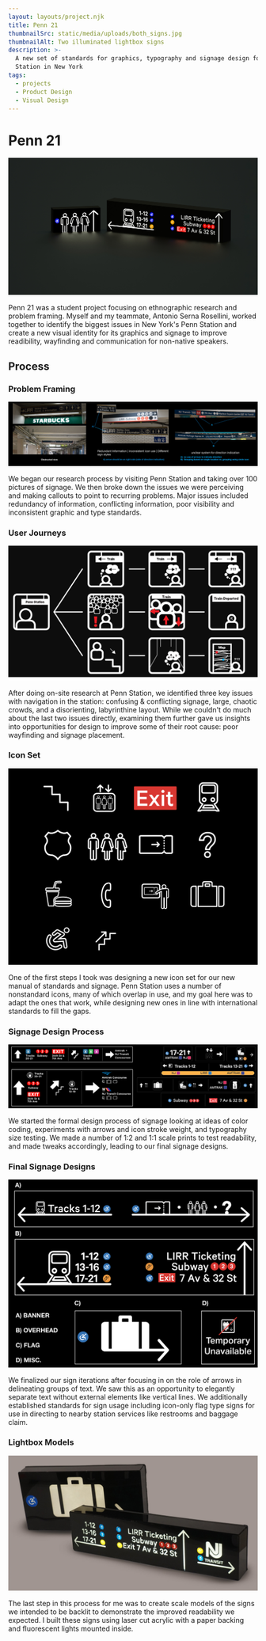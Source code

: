 ```yaml
---
layout: layouts/project.njk
title: Penn 21
thumbnailSrc: static/media/uploads/both_signs.jpg
thumbnailAlt: Two illuminated lightbox signs
description: >-
  A new set of standards for graphics, typography and signage design for Penn
  Station in New York
tags:
  - projects
  - Product Design
  - Visual Design
---
```

# Penn 21

![Two Lightbox Signs for a train station](static/media/uploads/both_signs_cropped.jpg "Penn 21 Lightboxes")

Penn 21 was a student project focusing on ethnographic research and problem framing. Myself and my teammate, Antonio Serna Rosellini, worked together to identify the biggest issues in New York's Penn Station and create a new visual identity for its graphics and signage to improve readibility, wayfinding and communication for non-native speakers.

## Process

### Problem Framing

![Call outs of various issues in signage communication and visibility](static/media/uploads/callouts.jpg "callouts")

We began our research process by visiting Penn Station and taking over 100 pictures of signage. We then broke down the issues we were perceiving and making callouts to point to recurring problems. Major issues included redundancy of information, conflicting information, poor visibility and inconsistent graphic and type standards.

### User Journeys

![A set of icons for signage in Penn Station](static/media/uploads/user_journeys.png "Penn 21 User Journeys")

After doing on-site research at Penn Station, we identified three key issues with navigation in the station: confusing & conflicting signage, large, chaotic crowds, and a disorienting, labyrinthine layout. While we couldn't do much about the last two issues directly, examining them further gave us insights into opportunities for design to improve some of their root cause: poor wayfinding and signage placement.

### Icon Set

![Three user journey comics depicting issues with Penn Station from a visitor's perspective: Confusing/conflicting signage, large crowds, and a labyrinthine layout](static/media/uploads/icon_set.png "Penn 21 Icon Set")

One of the first steps I took was designing a new icon set for our new manual of standards and signage. Penn Station uses a number of nonstandard icons, many of which overlap in use, and my goal here was to adapt the ones that work, while designing new ones in line with international standards to fill the gaps.

### Signage Design Process

![Several sign types with different designs](static/media/uploads/older_sign_iterations.png "Early Sign Iterations")

We started the formal design process of signage looking at ideas of color coding, experiments with arrows and icon stroke weight, and typography size testing. We made a number of 1:2 and 1:1 scale prints to test readability, and made tweaks accordingly, leading to our final signage designs.

### Final Signage Designs

![Final Designs for 4 types of signs](static/media/uploads/final_sign_designs.png "Final Sign Designs")

We finalized our sign iterations after focusing in on the role of arrows in delineating groups of text. We saw this as an opportunity to elegantly separate text without external elements like vertical lines. We additionally established standards for sign usage including icon-only flag type signs for use in directing to nearby station services like restrooms and baggage claim.

### Lightbox Models

![Two scale models of lightbox signs](static/media/uploads/lightboxsigns.jpg "Lightbox Sign Models")

The last step in this process for me was to create scale models of the signs we intended to be backlit to demonstrate the improved readability we expected. I built these signs using laser cut acrylic with a paper backing and fluorescent lights mounted inside.